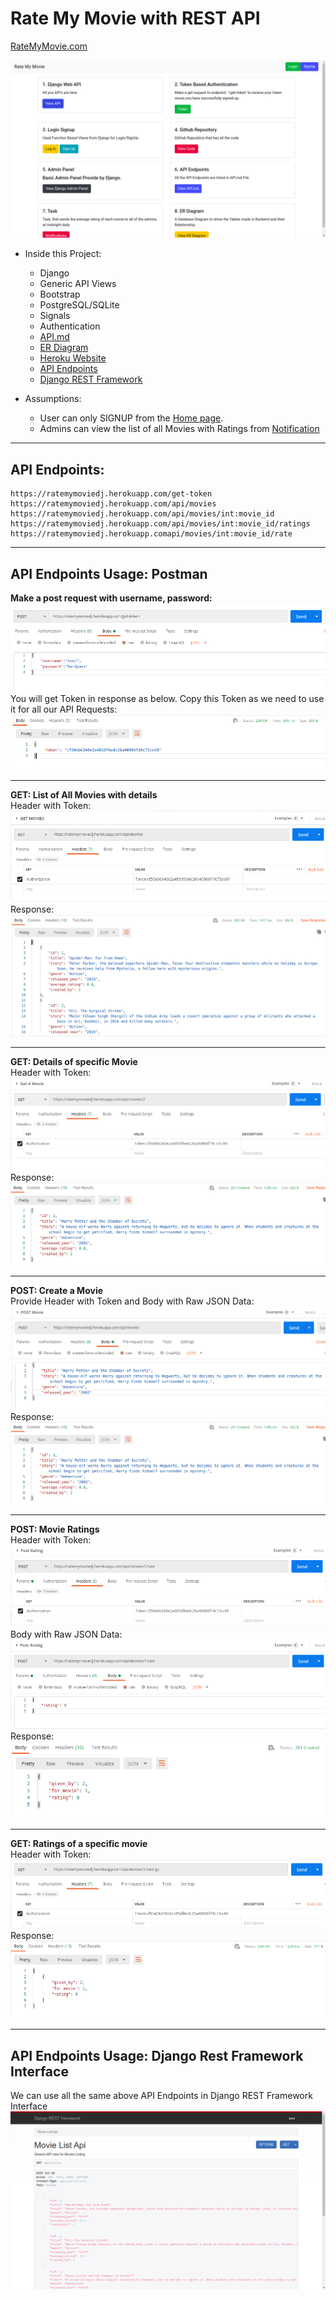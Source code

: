 # Rate My Movie with REST API

[RateMyMovie.com](https://ratemymoviedj.herokuapp.com/)

![RATEMYMOVIE](https://github.com/slk007/RateMyMovie/blob/master/images/home.png)

* Inside this Project:
    * Django
    * Generic API Views
    * Bootstrap
    * PostgreSQL/SQLite
    * Signals
    * Authentication
    * [API.md](https://github.com/slk007/RateMyMovie/blob/master/API.md)
    * [ER Diagram](https://drawsql.app/personal-116/diagrams/ratemymovie#)
    * [Heroku Website](https://ratemymoviedj.herokuapp.com/)
    * [API Endpoints](https://github.com/slk007/RateMyMovie/blob/master/API.md)
    * [Django REST Framework](https://ratemymoviedj.herokuapp.com/api/movies)


* Assumptions:
    * User can only SIGNUP from the [Home page](https://ratemymoviedj.herokuapp.com/signup/).
    * Admins can view the list of all Movies with Ratings from [Notification](https://ratemymoviedj.herokuapp.com/movie_ratings/)

---

## API Endpoints:
```
https://ratemymoviedj.herokuapp.com/get-token
https://ratemymoviedj.herokuapp.com/api/movies
https://ratemymoviedj.herokuapp.com/api/movies/int:movie_id
https://ratemymoviedj.herokuapp.com/api/movies/int:movie_id/ratings
https://ratemymoviedj.herokuapp.comapi/movies/int:movie_id/rate
```
---

## API Endpoints Usage: Postman

**Make a post request with username, password:**  
![PostToken](https://github.com/slk007/RateMyMovie/blob/master/images/post_get_token.png)
You will get Token in response as below. Copy this Token as we need to use it for all our API Requests:
![ResponseToken](https://github.com/slk007/RateMyMovie/blob/master/images/response_token%20.png)

---  

**GET: List of All Movies with details**  
Header with Token:
![GetMovies](https://github.com/slk007/RateMyMovie/blob/master/images/get_movies.png)
Response:
![ResponseMovies](https://github.com/slk007/RateMyMovie/blob/master/images/response_movies.png)

---

**GET: Details of specific Movie**  
Header with Token:
![GetMovie](https://github.com/slk007/RateMyMovie/blob/master/images/get_a_movie.png)
Response:
![ResponseMovie](https://github.com/slk007/RateMyMovie/blob/master/images/response_a_movie.png)

---

**POST: Create a Movie**  
Provide Header with Token and Body with Raw JSON Data:
![PostMovie2](https://github.com/slk007/RateMyMovie/blob/master/images/post_a_movie.png)
Response:
![ResponseCreateMovie](https://github.com/slk007/RateMyMovie/blob/master/images/response_a_movie.png)

---

**POST: Movie Ratings**  
Header with Token:
![PostRating](https://github.com/slk007/RateMyMovie/blob/master/images/post_rating.png)
Body with Raw JSON Data:
![PostRating2](https://github.com/slk007/RateMyMovie/blob/master/images/post_rating_rating.png)
Response:
![ResponseRating](https://github.com/slk007/RateMyMovie/blob/master/images/response%20rating.png)

---

**GET: Ratings of a specific movie**  
Header with Token:
![GetRatings](https://github.com/slk007/RateMyMovie/blob/master/images/get_%20a_movie_ratings.png)
Response:
![ResponseRatings](https://github.com/slk007/RateMyMovie/blob/master/images/response_a_movie_ratings.png)

---

## API Endpoints Usage: Django Rest Framework Interface  

We can use all the same above API Endpoints in Django REST Framework Interface
![DRF](https://github.com/slk007/RateMyMovie/blob/master/images/drf.png)